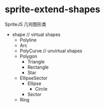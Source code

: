 # sprite-extend-shapes

SpriteJS 几何图形类

- shape
  // virtual shapes
  - Polyline
  - Arc
  - PolyCurve
  // unvirtual shapes
  - Polygon
    - Triangle
    - Rectangle
    - Star
  - EllipseSector
    - Ellipse
      - Circle
    - Sector
  - Ring

